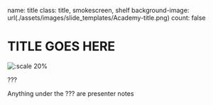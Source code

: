 name: title
class: title, smokescreen, shelf
background-image: url(./assets/images/slide_templates/Academy-title.png)
count: false

# TITLE GOES HERE

<!-- Image example -->
![:scale 20%](./assets/logos/HashiCorp_Enterprise_Academy_Vertical_White_RGB.png)

???

<!-- Presenter notes go here -->
Anything under the ??? are presenter notes
